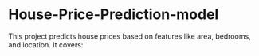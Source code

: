 # House-Price-Prediction-model
This project predicts house prices based on features like area, bedrooms, and location. It covers:
